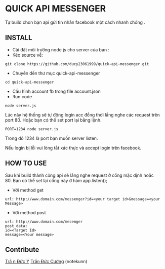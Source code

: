 # QUICK API MESSENGER
Tự build chon bạn api gửi tin nhắn facebook một cách nhanh chóng .
## INSTALL
+ Cài đặt môi trường node js cho server của bạn :
+ Kéo source về:
```
git clone https://github.com/ducy23061999/quick-api-messenger.git
```
+ Chuyển đến thư mục quick-api-messenger
```
cd quick-api-messenger
```
+ Cấu hình account fb trong file account.json
+ Run code

```
node server.js
```

Lúc này hệ thống sẽ tự động login acc đồng thời lắng nghe các request trên port 80. Hoặc bạn có thể set port lại bằng lệnh.
```
PORT=1234 node server.js
```
Trong đó 1234 là port bạn muốn server listen.

Nếu login bị lỗi vui lòng tắt xác thực và accept login trên facebook.
## HOW TO USE
Sau khi build thành công api sẽ lắng nghe request ở cổng mặc định hoặc 80. Bạn có thể set lại cổng này ở hàm app.listen();
+ Với method get
```
url: http://www.domain.com/messenger?id=<your target id>&message=<your Message>
```
+ Với method post
```
url: http://www.domain.com/mesenger
post data:
id=<Target Id>
message=<Your message>
```
## Contribute
[Trầ n Đức Ý](https://www.facebook.com/Tranducy1999)
[Trần Đức Cường](https://www.facebook.com/ShiinDz) (notekunn)